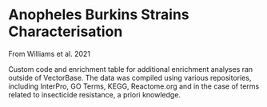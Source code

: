 # Anopheles Burkins Strains Characterisation
From Williams et al. 2021

Custom code and enrichment table for additional enrichment analyses ran outside of VectorBase. The data was compiled using various repositories, including InterPro, GO Terms, KEGG, Reactome.org and in the case of terms related to insecticide resistance, a priori knowledge.
